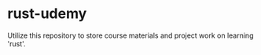# rust-udemy
Utilize this repository to store course materials and project work on learning 'rust'.
